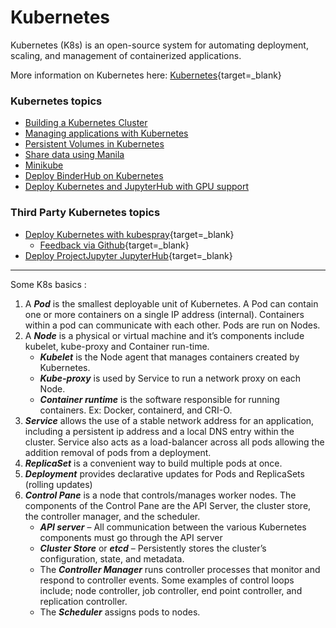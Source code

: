 # Kubernetes


Kubernetes (K8s) is an open-source system for automating deployment, scaling, and management of containerized applications.

More information on Kubernetes here: [Kubernetes](https://kubernetes.io/docs/concepts/overview/what-is-kubernetes/){target=_blank}

### Kubernetes topics

- [Building a Kubernetes Cluster](./k8scluster.md)
- [Managing applications with Kubernetes](./k8smanage.md)
- [Persistent Volumes in Kubernetes](./k8svolumes.md)
- [Share data using Manila](./k8smanila.md)
- [Minikube](./minikube.md)
- [Deploy BinderHub on Kubernetes](./k8sbinderhub.md)
- [Deploy Kubernetes and JupyterHub with GPU support](./k8sgpu.md)

### Third Party Kubernetes topics

- [Deploy Kubernetes with kubespray](https://t.co/Hh8ZincbdN){target=_blank}
    - [Feedback via Github](https://t.co/3EXyrp0EEd){target=_blank}
- [Deploy ProjectJupyter JupyterHub](https://www.zonca.dev/posts/2022-03-31-jetstream2_jupyterhub){target=_blank}

---
Some K8s basics :

1. A ***Pod*** is the smallest deployable unit of Kubernetes. A Pod can contain one or more containers on a single IP address (internal). Containers within a pod can communicate with each other. Pods are run on Nodes.
2. A ***Node*** is a physical or virtual machine and it’s components include kubelet, kube-proxy and Container run-time.
    * ***Kubelet*** is the Node agent that manages containers created by Kubernetes.
    * ***Kube-proxy*** is used by Service to run a network proxy on each Node.
    * ***Container runtime*** is the software responsible for running containers. Ex: Docker, containerd, and CRI-O.
3. ***Service*** allows the use of a stable network address for an application, including a persistent ip address and a local DNS entry within the cluster. Service also acts as a load-balancer across all pods allowing the addition removal of pods from a deployment.
4. ***ReplicaSet*** is a convenient way to build multiple pods at once.
5. ***Deployment*** provides declarative updates for Pods and ReplicaSets (rolling updates)
6. ***Control Pane*** is a node that controls/manages worker nodes. The components of the Control Pane are the API Server, the cluster store, the controller manager,  and the scheduler.
    * ***API server*** – All communication between the various Kubernetes components must go through the API server
    * ***Cluster Store***  or ***etcd*** – Persistently stores the cluster’s configuration, state, and metadata.
    * The ***Controller Manager*** runs controller processes that monitor and respond to controller events. Some examples of control loops include; node controller, job controller, end point controller, and replication controller.
    * The ***Scheduler*** assigns pods to nodes.
